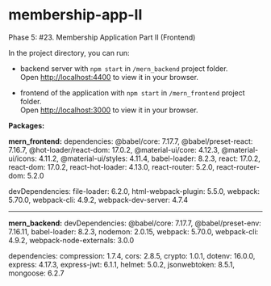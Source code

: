 # membership-app-II

Phase 5: #23. Membership Application Part II (Frontend)

In the project directory, you can run:

* backend server with `npm start` in `/mern_backend` project folder.\
Open [http://localhost:4400](http://localhost:4400) to view it in your browser.

* frontend of the application with `npm start` in `/mern_frontend` project folder.\
Open [http://localhost:3000](http://localhost:3000) to view it in your browser.


**Packages:**

**mern_frontend:**
dependencies:
    @babel/core: 7.17.7,
    @babel/preset-react: 7.16.7,
    @hot-loader/react-dom: 17.0.2,
    @material-ui/core: 4.12.3,
    @material-ui/icons: 4.11.2,
    @material-ui/styles: 4.11.4,
    babel-loader: 8.2.3,
    react: 17.0.2,
    react-dom: 17.0.2,
    react-hot-loader: 4.13.0,
    react-router: 5.2.0,
    react-router-dom: 5.2.0
  
  devDependencies: 
    file-loader: 6.2.0,
    html-webpack-plugin: 5.5.0,
    webpack: 5.70.0,
    webpack-cli: 4.9.2,
    webpack-dev-server: 4.7.4
  
----------------------------------

  **mern_backend:**
  devDependencies: 
    @babel/core: 7.17.7,
    @babel/preset-env: 7.16.11,
    babel-loader: 8.2.3,
    nodemon: 2.0.15,
    webpack: 5.70.0,
    webpack-cli: 4.9.2,
    webpack-node-externals: 3.0.0
  
  dependencies:
    compression: 1.7.4,
    cors: 2.8.5,
    crypto: 1.0.1,
    dotenv: 16.0.0,
    express: 4.17.3,
    express-jwt: 6.1.1,
    helmet: 5.0.2,
    jsonwebtoken: 8.5.1,
    mongoose: 6.2.7
